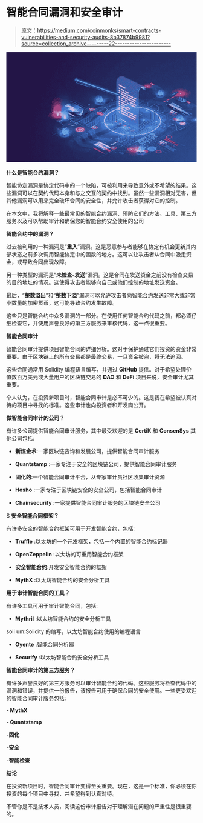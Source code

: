 # 智能合同漏洞和安全审计

> 原文：<https://medium.com/coinmonks/smart-contracts-vulnerabilities-and-security-audits-8b37874b9981?source=collection_archive---------22----------------------->

![](img/31f7b1ec600d9db945f560e814d903d0.png)

**什么是智能合约漏洞？**

智能协定漏洞是协定代码中的一个缺陷，可被利用来导致意外或不希望的结果。这些漏洞可以在契约代码本身和与之交互的契约中找到。虽然一些漏洞相对无害，但其他漏洞可以用来完全破坏合同的安全性，并允许攻击者获得对它的控制。

在本文中，我将解释一些最常见的智能合约漏洞、预防它们的方法、工具、第三方服务以及可以帮助审计和确保您的智能合约安全使用的公司

**智能合约中的漏洞？**

过去被利用的一种漏洞是“**重入**”漏洞。这是恶意参与者能够在协定有机会更新其内部状态之前多次调用智能协定中的函数的地方。这可以让攻击者从合同中吸走资金，或导致合同出现故障。

另一种类型的漏洞是“**未检查-发送**”漏洞。这是合同在发送资金之前没有检查交易的目的地址的情况。这使得攻击者能够向自己或他们控制的地址发送资金。

最后，“**整数溢出**”和“**整数下溢**”漏洞可以允许攻击者向智能合约发送非常大或非常小数量的加密货币，这可能导致合约发生故障。

这些只是智能合约中众多漏洞的一部分。在使用任何智能合约代码之前，都必须仔细检查它，并使用声誉良好的第三方服务来审核代码，这一点很重要。

**智能合同审计**

智能合同审计提供项目智能合同的详细分析。这对于保护通过它们投资的资金非常重要。由于区块链上的所有交易都是最终交易，一旦资金被盗，将无法追回。

这些合同通常用 Solidity 编程语言编写，并通过 **GitHub** 提供。对于希望处理价值数百万美元或大量用户的区块链交易的 **DAO** 和 **DeFi** 项目来说，安全审计尤其重要。

个人认为，在投资新项目时，智能合同审计是必不可少的。这是我在希望被认真对待的项目中寻找的标准。这些审计也向投资者和开发商公开。

**做智能合同审计的公司？**

有许多公司提供智能合同审计服务，其中最受欢迎的是 **CertiK** 和 **ConsenSys** 其他公司包括:

- **新炼金术**:一家区块链咨询和发展公司，提供智能合同审计服务

- **Quantstamp** :一家专注于安全的区块链公司，提供智能合同审计服务

- **固化的**:一个智能合同审计平台，从专家审计员社区收集审计资源

- **Hosho** :一家专注于区块链安全的安全公司，包括智能合同审计

- **Chainsecurity** :一家提供智能合同审计服务的区块链安全公司

S **安全智能合同框架？**

有许多安全的智能合约框架可用于开发智能合约，包括:

- **Truffle** :以太坊的一个开发框架，包括一个内置的智能合约标记器

- **OpenZeppelin** :以太坊的可重用智能合约框架

- **安全智能合约**:开发安全智能合约的框架

- **MythX** :以太坊智能合约的安全分析工具

**用于审计智能合同的工具？**

有许多工具可用于审计智能合同，包括:

- **Mythril** :以太坊智能合约的安全分析工具

soli um:Solidity 的缩写，以太坊智能合约使用的编程语言

- **Oyente** :智能合同分析器

- **Securify** :以太坊智能合约安全分析工具

**智能合同审计的第三方服务？**

有许多声誉良好的第三方服务可以审计智能合约的代码。这些服务将检查代码中的漏洞和错误，并提供一份报告，该报告可用于确保合同的安全使用。一些更受欢迎的智能合同审计服务包括:

**- MythX**

**- Quantstamp**

**-固化**

**-安全**

**-智能检查**

**结论**

在投资新项目时，智能合同审计变得至关重要。现在，这是一个标准，你必须在你投资的每个项目中寻找，并希望得到认真对待。

不管你是不是技术人员，阅读这份审计报告对于理解潜在问题的严重性是很重要的。